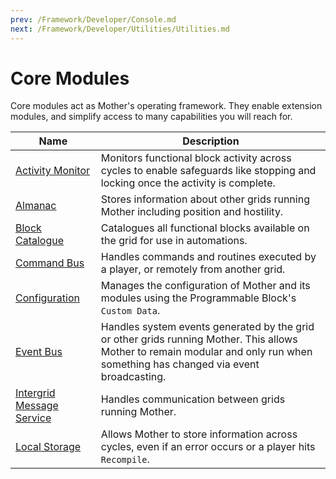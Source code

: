 ```yaml
---
prev: /Framework/Developer/Console.md
next: /Framework/Developer/Utilities/Utilities.md
---
```


# Core Modules

Core modules act as Mother's operating framework. They enable extension modules, and simplify access to many capabilities you will reach for.

|Name											| Description|
|-												|-|
| [Activity Monitor](ActivityMonitor.md)    | Monitors functional block activity across cycles to enable safeguards like stopping and locking once the activity is complete.|
| [Almanac](Almanac.md)                     | Stores information about other grids running Mother including position and hostility.|
| [Block Catalogue](BlockCatalogue.md)      | Catalogues all functional blocks available on the grid for use in automations. |
| [Command Bus](CommandBus.md)				| Handles commands and routines executed by a player, or remotely from another grid. |
| [Configuration](Configuration.md) | Manages the configuration of Mother and its modules using the Programmable Block's `Custom Data`. |
| [Event Bus](EventBus.md) | Handles system events generated by the grid or other grids running Mother. This allows Mother to remain modular and only run when something has changed via event broadcasting. |
| [Intergrid Message Service](IntergridMessageService.md) | Handles communication between grids running Mother. |
| [Local Storage](LocalStorage.md) | Allows Mother to store information across cycles, even if an error occurs or a player hits `Recompile`. |
